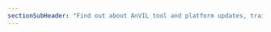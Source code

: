 ```yaml
---
sectionSubHeader: "Find out about AnVIL tool and platform updates, training opportunities and, conferences."
---
```


